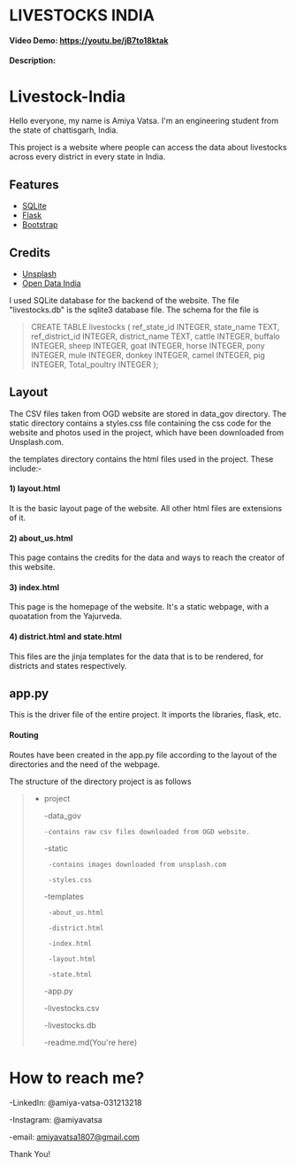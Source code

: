 # LIVESTOCKS INDIA
#### Video Demo:  https://youtu.be/jB7to18ktak
#### Description:

# Livestock-India

Hello everyone, my name is Amiya Vatsa. I'm an engineering student from the state of chattisgarh, India.

This project is a website where people can access the data about livestocks across every district in every state in India.

## Features

- [SQLite](https://www.sqlite.org/index.html)
- [Flask](https://palletsprojects.com/p/flask/)
- [Bootstrap](https://getbootstrap.com/)

## Credits
- [Unsplash](https://unsplash.com/)
- [Open Data India](https://data.gov.in/)

I used SQLite database for the backend of the website. The file "livestocks.db" is the sqlite3 database file. The schema for the file is

>CREATE TABLE livestocks (
>    ref_state_id INTEGER,
>    state_name TEXT,
>    ref_district_id INTEGER,
>    district_name TEXT,
>    cattle INTEGER,
>    buffalo INTEGER,
>    sheep INTEGER,
>    goat INTEGER,
>    horse INTEGER,
>    pony INTEGER,
>    mule INTEGER,
>    donkey INTEGER,
>    camel INTEGER,
>    pig INTEGER,
>   Total_poultry INTEGER
>);

## Layout

The CSV files taken from OGD website are stored in data_gov directory. The static directory contains a styles.css file containing the css code for the website and photos used in the project, which have been downloaded from Unsplash.com.

the templates directory contains the html files used in the project. These include:-
#### 1) layout.html
It is the basic layout page of the website. All other html files are extensions of it.

#### 2) about_us.html
This page contains the credits for the data and ways to reach the creator of this website.

#### 3) index.html
This page is the homepage of the website. It's a static webpage, with a quoatation from the Yajurveda.

#### 4) district.html and state.html
This files are the jinja templates for the data that is to be rendered, for districts and states respectively.

## app.py
This is the driver file of the entire project. It imports the libraries, flask, etc.
#### Routing
Routes have been created in the app.py file according to the layout of the directories and the need of the webpage.


The structure of the directory project is as follows

>- project
>
>   -data_gov
>
>       -contains raw csv files downloaded from OGD website.
>
>    -static
>
>        -contains images downloaded from unsplash.com
>
>        -styles.css
>
>    -templates
>
>        -about_us.html
>
>        -district.html
>
>        -index.html
>
>        -layout.html
>
>        -state.html
>
>    -app.py
>
>    -livestocks.csv
>
>    -livestocks.db
>
>    -readme.md(You're here)


# How to reach me?

-LinkedIn: @amiya-vatsa-031213218

-Instagram: @amiyavatsa

-email: amiyavatsa1807@gmail.com

Thank You!
